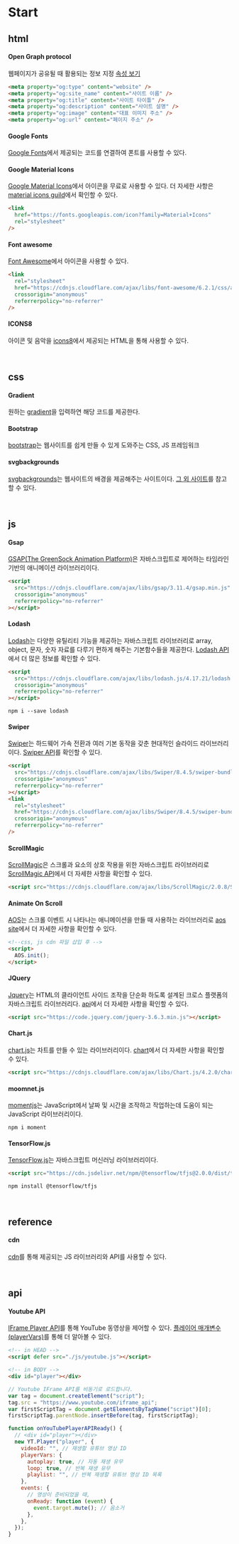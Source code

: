 # Start

## html

#### Open Graph protocol

웹페이지가 공유될 때 활용되는 정보 지정 [속성 보기](https://ogp.me/)

```html
<meta property="og:type" content="website" />
<meta property="og:site_name" content="사이트 이름" />
<meta property="og:title" content="사이트 타이틀" />
<meta property="og:description" content="사이트 설명" />
<meta property="og:image" content="대표 이미지 주소" />
<meta property="og:url" content="페이지 주소" />
```

#### Google Fonts

[Google Fonts](https://fonts.google.com/)에서 제공되는 코드를 연결하여 폰트를 사용할 수 있다.

#### Google Material Icons

[Google Material Icons](https://material.io/resources/icons/?style=baseline)에서 아이콘을 무료로 사용할 수 있다. 더 자세한 사항은 [material icons guild](https://developers.google.com/fonts/docs/material_icons#icon_font_for_the_web)에서 확인할 수 있다.

```html
<link
  href="https://fonts.googleapis.com/icon?family=Material+Icons"
  rel="stylesheet"
/>
```

#### Font awesome

[Font Awesome](https://fontawesome.com/)에서 아이콘을 사용할 수 있다.

```html
<link
  rel="stylesheet"
  href="https://cdnjs.cloudflare.com/ajax/libs/font-awesome/6.2.1/css/all.min.css"
  crossorigin="anonymous"
  referrerpolicy="no-referrer"
/>
```

#### ICONS8

아이콘 및 음악을 [icons8](https://icons8.kr/)에서 제공되는 HTML을 통해 사용할 수 있다.

<br/>

## css

#### Gradient

원하는 [gradient](https://cssgradient.io/)을 입력하연 해당 코드를 제공한다.

#### Bootstrap

[bootstrap](https://getbootstrap.com/)는 웹사이트를 쉽게 만들 수 있게 도와주는 CSS, JS 프레임워크

#### svgbackgrounds

[svgbackgrounds](https://www.svgbackgrounds.com/)는 웹사이트의 배경을 제공해주는 사이트이다. [그 외 사이트](https://dev.to/kiranrajvjd/the-ultimate-css-background-pattern-resource-20m8)를 참고할 수 있다.

<br>

## js

#### Gsap

[GSAP(The GreenSock Animation Platform)](https://greensock.com/gsap/)은 자바스크립트로 제어하는 타임라인 기반의 애니메이션 라이브러리이다.

```html
<script
  src="https://cdnjs.cloudflare.com/ajax/libs/gsap/3.11.4/gsap.min.js"
  crossorigin="anonymous"
  referrerpolicy="no-referrer"
></script>
```

#### Lodash

[Lodash](https://lodash.com/)는 다양한 유틸리티 기능을 제공하는 자바스크립트 라이브러리로 array, object, 문자, 숫자 자료를 다루기 편하게 해주는 기본함수들을 제공한다. [Lodash API](https://lodash.com/docs/4.17.15)에서 더 많은 정보를 확인할 수 있다.

```html
<script
  src="https://cdnjs.cloudflare.com/ajax/libs/lodash.js/4.17.21/lodash.min.js"
  crossorigin="anonymous"
  referrerpolicy="no-referrer"
></script>
```

```console
npm i --save lodash
```

#### Swiper

[Swiper](https://swiperjs.com/)는 하드웨어 가속 전환과 여러 기본 동작을 갖춘 현대적인 슬라이드 라이브러리이다. [Swiper API](https://swiperjs.com/swiper-api)를 확인할 수 있다.

```html
<script
  src="https://cdnjs.cloudflare.com/ajax/libs/Swiper/8.4.5/swiper-bundle.min.js"
  crossorigin="anonymous"
  referrerpolicy="no-referrer"
></script>
<link
  rel="stylesheet"
  href="https://cdnjs.cloudflare.com/ajax/libs/Swiper/8.4.5/swiper-bundle.css"
  crossorigin="anonymous"
  referrerpolicy="no-referrer"
/>
```

#### ScrollMagic

[ScrollMagic](https://github.com/janpaepke/ScrollMagic)은 스크롤과 요소의 상호 작용을 위한 자바스크립트 라이브러리로 [ScrollMagic API](http://scrollmagic.io/docs/)에서 더 자세한 사항을 확인할 수 있다.

```html
<script src="https://cdnjs.cloudflare.com/ajax/libs/ScrollMagic/2.0.8/ScrollMagic.min.js"></script>
```

#### Animate On Scroll

[AOS](https://github.com/michalsnik/aos)는 스크롤 이벤트 시 나타나는 애니메이션을 만들 때 사용하는 라이브러리로 [aos site](https://michalsnik.github.io/aos/)에서 더 자세한 사항을 확인할 수 있다.

```html
<!--css, js cdn 파일 삽입 후 -->
<script>
  AOS.init();
</script>
```

#### JQuery

[Jquery](https://releases.jquery.com/)는 HTML의 클라이언트 사이드 조작을 단순화 하도록 설계된 크로스 플랫폼의 자바스크립트 라이브러리다. [api](https://api.jquery.com/)에서 더 자세한 사항을 확인할 수 있다.

```html
<script src="https://code.jquery.com/jquery-3.6.3.min.js"></script>
```

#### Chart.js

[chart.js](https://cdnjs.com/libraries/Chart.js)는 차트를 만들 수 있는 라이브러리이다. [chart](https://www.chartjs.org/docs/latest/)에서 더 자세한 사항을 확인할 수 있다.

```html
<script src="https://cdnjs.cloudflare.com/ajax/libs/Chart.js/4.2.0/chart.min.js"></script>
```

#### moomnet.js

[momentjs](https://momentjs.com/)는 JavaScript에서 날짜 및 시간을 조작하고 작업하는데 도움이 되는 JavaScript 라이브러리이다.

```console
npm i moment
```

#### TensorFlow.js

[TensorFlow.js](https://www.tensorflow.org/js?hl=ko)는 자바스크립트 머신러닝 라이브러리이다.

```html
<script src="https://cdn.jsdelivr.net/npm/@tensorflow/tfjs@2.0.0/dist/tf.min.js"></script>
```

```console
npm install @tensorflow/tfjs
```

<br/>

## reference

#### cdn

[cdn](https://cdnjs.com/)를 통해 제공되는 JS 라이브러리와 API를 사용할 수 있다.

<br/>

## api

#### Youtube API

[IFrame Player API](https://developers.google.com/youtube/iframe_api_reference?hl=ko)를 통해 YouTube 동영상을 제어할 수 있다. [플레이어 매개변수(playerVars)](https://developers.google.com/youtube/player_parameters.html?playerVersion=HTML5&hl=ko#Parameters)를 통해 더 알아볼 수 있다.

```html
<!-- in HEAD -->
<script defer src="./js/youtube.js"></script>

<!-- in BODY -->
<div id="player"></div>
```

```javascript
// Youtube IFrame API를 비동기로 로드합니다.
var tag = document.createElement("script");
tag.src = "https://www.youtube.com/iframe_api";
var firstScriptTag = document.getElementsByTagName("script")[0];
firstScriptTag.parentNode.insertBefore(tag, firstScriptTag);

function onYouTubePlayerAPIReady() {
  // <div id="player"></div>
  new YT.Player("player", {
    videoId: "", // 재생할 유튜브 영상 ID
    playerVars: {
      autoplay: true, // 자동 재생 유무
      loop: true, // 반복 재생 유무
      playlist: "", // 반복 재생할 유튜브 영상 ID 목록
    },
    events: {
      // 영상이 준비되었을 때,
      onReady: function (event) {
        event.target.mute(); // 음소거
      },
    },
  });
}
```
